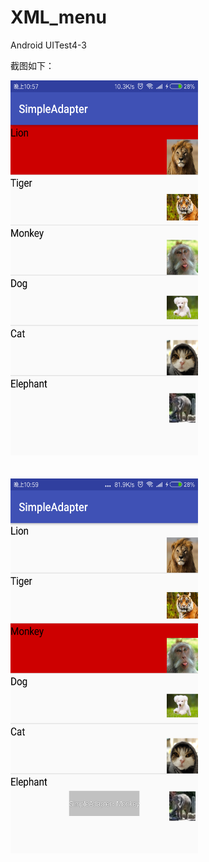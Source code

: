 # XML_menu
Android UITest4-3

截图如下：

<div align=left><img width="300" height="600" src="https://github.com/522520/SimpleAdapter/blob/master/images/yan.1.png"/></div>
<br><br>
<div align=left><img width="300" height="600" src="https://github.com/522520/SimpleAdapter/blob/master/images/yan.2.png"/></div>

